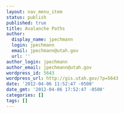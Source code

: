 ```yaml
---
layout: nav_menu_item
status: publish
published: true
title: Avalanche Paths
author:
  display_name: jpechmann
  login: jpechmann
  email: jpechmann@utah.gov
  url: ''
author_login: jpechmann
author_email: jpechmann@utah.gov
wordpress_id: 5643
wordpress_url: http://gis.utah.gov/?p=5643
date: '2012-04-06 11:52:47 -0500'
date_gmt: '2012-04-06 17:52:47 -0500'
categories: []
tags: []
---
```


